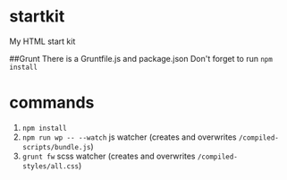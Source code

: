startkit
========

My HTML start kit


##Grunt
There is a Gruntfile.js and package.json
Don't forget to run `npm install`

# commands
1. `npm install`
2. `npm run wp -- --watch` js watcher (creates and overwrites `/compiled-scripts/bundle.js`)
3. `grunt fw` scss watcher (creates and overwrites `/compiled-styles/all.css`)
